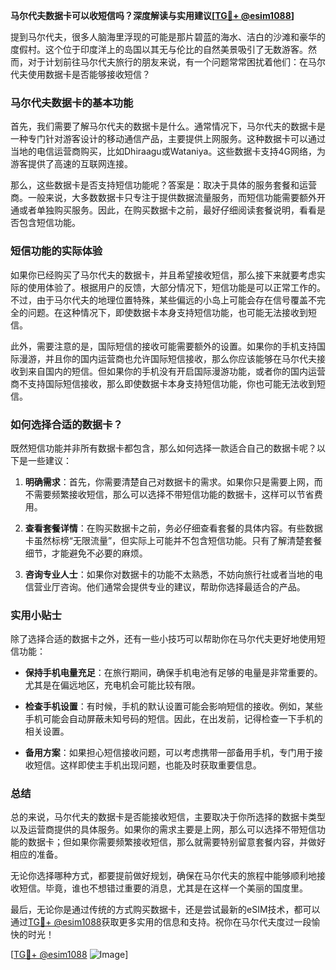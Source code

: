 **马尔代夫数据卡可以收短信吗？深度解读与实用建议[[TG💪+ @esim1088](https://t.me/s/esim1088)]**

提到马尔代夫，很多人脑海里浮现的可能是那片碧蓝的海水、洁白的沙滩和豪华的度假村。这个位于印度洋上的岛国以其无与伦比的自然美景吸引了无数游客。然而，对于计划前往马尔代夫旅行的朋友来说，有一个问题常常困扰着他们：在马尔代夫使用数据卡是否能够接收短信？

### 马尔代夫数据卡的基本功能

首先，我们需要了解马尔代夫的数据卡是什么。通常情况下，马尔代夫的数据卡是一种专门针对游客设计的移动通信产品，主要提供上网服务。这种数据卡可以通过当地的电信运营商购买，比如Dhiraagu或Wataniya。这些数据卡支持4G网络，为游客提供了高速的互联网连接。

那么，这些数据卡是否支持短信功能呢？答案是：取决于具体的服务套餐和运营商。一般来说，大多数数据卡只专注于提供数据流量服务，而短信功能需要额外开通或者单独购买服务。因此，在购买数据卡之前，最好仔细阅读套餐说明，看看是否包含短信功能。

### 短信功能的实际体验

如果你已经购买了马尔代夫的数据卡，并且希望接收短信，那么接下来就要考虑实际的使用体验了。根据用户的反馈，大部分情况下，短信功能是可以正常工作的。不过，由于马尔代夫的地理位置特殊，某些偏远的小岛上可能会存在信号覆盖不完全的问题。在这种情况下，即使数据卡本身支持短信功能，也可能无法接收到短信。

此外，需要注意的是，国际短信的接收可能需要额外的设置。如果你的手机支持国际漫游，并且你的国内运营商也允许国际短信接收，那么你应该能够在马尔代夫接收到来自国内的短信。但如果你的手机没有开启国际漫游功能，或者你的国内运营商不支持国际短信接收，那么即使数据卡本身支持短信功能，你也可能无法收到短信。

### 如何选择合适的数据卡？

既然短信功能并非所有数据卡都包含，那么如何选择一款适合自己的数据卡呢？以下是一些建议：

1. **明确需求**：首先，你需要清楚自己对数据卡的需求。如果你只是需要上网，而不需要频繁接收短信，那么可以选择不带短信功能的数据卡，这样可以节省费用。
   
2. **查看套餐详情**：在购买数据卡之前，务必仔细查看套餐的具体内容。有些数据卡虽然标榜“无限流量”，但实际上可能并不包含短信功能。只有了解清楚套餐细节，才能避免不必要的麻烦。

3. **咨询专业人士**：如果你对数据卡的功能不太熟悉，不妨向旅行社或者当地的电信营业厅咨询。他们通常会提供专业的建议，帮助你选择最适合的产品。

### 实用小贴士

除了选择合适的数据卡之外，还有一些小技巧可以帮助你在马尔代夫更好地使用短信功能：

- **保持手机电量充足**：在旅行期间，确保手机电池有足够的电量是非常重要的。尤其是在偏远地区，充电机会可能比较有限。
  
- **检查手机设置**：有时候，手机的默认设置可能会影响短信的接收。例如，某些手机可能会自动屏蔽未知号码的短信。因此，在出发前，记得检查一下手机的相关设置。

- **备用方案**：如果担心短信接收问题，可以考虑携带一部备用手机，专门用于接收短信。这样即使主手机出现问题，也能及时获取重要信息。

### 总结

总的来说，马尔代夫的数据卡是否能接收短信，主要取决于你所选择的数据卡类型以及运营商提供的具体服务。如果你的需求主要是上网，那么可以选择不带短信功能的数据卡；但如果你需要频繁接收短信，那么就需要特别留意套餐内容，并做好相应的准备。

无论你选择哪种方式，都要提前做好规划，确保在马尔代夫的旅程中能够顺利地接收短信。毕竟，谁也不想错过重要的消息，尤其是在这样一个美丽的国度里。

最后，无论你是通过传统的方式购买数据卡，还是尝试最新的eSIM技术，都可以通过[TG💪+ @esim1088](https://t.me/s/esim1088)获取更多实用的信息和支持。祝你在马尔代夫度过一段愉快的时光！

[[TG💪+ @esim1088](https://t.me/s/esim1088) ![Image](https://i.postimg.cc/4NQfJmqS/Snipaste-2025-05-13-00-14-12.png)]